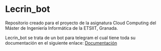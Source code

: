 # Lecrin_bot

Repositorio creado para el proyecto de la asignatura Cloud Computing del Máster de Ingeniería Informática de la ETSIIT, Granada.

Lecrin_bot se trata de un bot para telegram el cual tiene toda su documentación en el siguiente enlace: [Documentación](https://stiago.github.io/Lecrin_Bot/)
